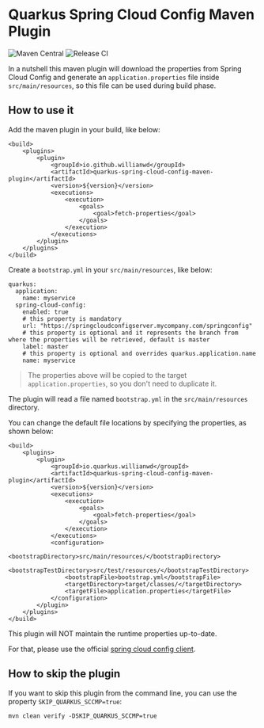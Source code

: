 # Quarkus Spring Cloud Config Maven Plugin

![Maven Central](https://img.shields.io/maven-central/v/io.github.willianwd/quarkus-spring-cloud-config-maven-plugin?logo=apache-maven&style=for-the-badge)
![Release CI](https://img.shields.io/github/workflow/status/wllianwd/quarkus-spring-cloud-config-maven-plugin/ci-release?style=for-the-badge)

In a nutshell this maven plugin will download the properties from Spring Cloud Config and generate an `application.properties` file
 inside `src/main/resources`, so this file can be used during build phase.

## How to use it

Add the maven plugin in your build, like below:
```
<build>
    <plugins>
        <plugin>
            <groupId>io.github.willianwd</groupId>
            <artifactId>quarkus-spring-cloud-config-maven-plugin</artifactId>
            <version>${version}</version>
            <executions>
                <execution>
                    <goals>
                        <goal>fetch-properties</goal>
                    </goals>
                </execution>
            </executions>
        </plugin>
    </plugins>
</build> 
```
Create a `bootstrap.yml` in your `src/main/resources`, like below:
```
quarkus:
  application:
    name: myservice
  spring-cloud-config:
    enabled: true
    # this property is mandatory
    url: "https://springcloudconfigserver.mycompany.com/springconfig"
    # this property is optional and it represents the branch from where the properties will be retrieved, default is master
    label: master
    # this property is optional and overrides quarkus.application.name
    name: myservice
```
> The properties above will be copied to the target `application.properties`, so you don't need to duplicate it.

The plugin will read a file named `bootstrap.yml` in the `src/main/resources` directory.

You can change the default file locations by specifying the properties, as shown below:
```
<build>
    <plugins>
        <plugin>
            <groupId>io.quarkus.willianwd</groupId>
            <artifactId>quarkus-spring-cloud-config-maven-plugin</artifactId>
            <version>${version}</version>
            <executions>
                <execution>
                    <goals>
                        <goal>fetch-properties</goal>
                    </goals>
                </execution>
            </executions>
            <configuration>
                <bootstrapDirectory>src/main/resources/</bootstrapDirectory>
                <bootstrapTestDirectory>src/test/resources/</bootstrapTestDirectory>
                <bootstrapFile>bootstrap.yml</bootstrapFile>
                <targetDirectory>target/classes/</targetDirectory>
                <targetFile>application.properties</targetFile>
            </configuration>
        </plugin>
    </plugins>
</build> 
```

This plugin will NOT maintain the runtime properties up-to-date.

For that, please use the official [spring cloud config client](https://quarkus.io/guides/spring-cloud-config-client).

## How to skip the plugin

If you want to skip this plugin from the command line, you can use the property `SKIP_QUARKUS_SCCMP=true`:
```
mvn clean verify -DSKIP_QUARKUS_SCCMP=true
```